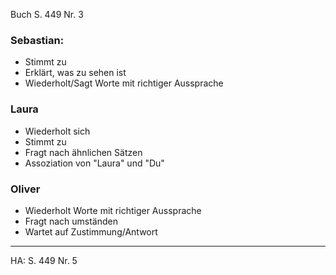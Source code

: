 Buch S. 449 Nr. 3

### Sebastian:
- Stimmt zu
- Erklärt, was zu sehen ist
- Wiederholt/Sagt Worte mit richtiger Aussprache

### Laura
- Wiederholt sich
- Stimmt zu
- Fragt nach ähnlichen Sätzen
- Assoziation von "Laura" und "Du"

### Oliver
- Wiederholt Worte mit richtiger Aussprache
- Fragt nach umständen
- Wartet auf Zustimmung/Antwort

---

HA: S. 449 Nr. 5